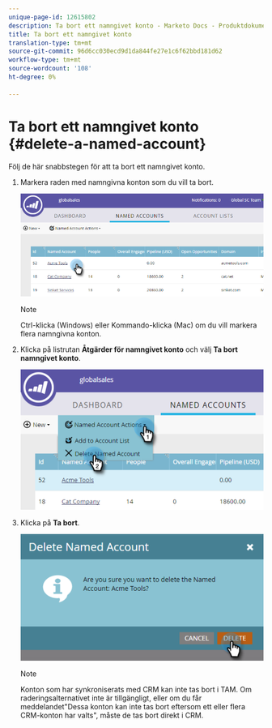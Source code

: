 ```yaml
---
unique-page-id: 12615802
description: Ta bort ett namngivet konto - Marketo Docs - Produktdokumentation
title: Ta bort ett namngivet konto
translation-type: tm+mt
source-git-commit: 96d6cc030ecd9d1da844fe27e1c6f62bbd181d62
workflow-type: tm+mt
source-wordcount: '108'
ht-degree: 0%

---
```



# Ta bort ett namngivet konto {#delete-a-named-account}

Följ de här snabbstegen för att ta bort ett namngivet konto.

1. Markera raden med namngivna konton som du vill ta bort.

   ![](assets/seven-1.png)

   >[!NOTE]
   >
   >Ctrl-klicka (Windows) eller Kommando-klicka (Mac) om du vill markera flera namngivna konton.

1. Klicka på listrutan **Åtgärder för namngivet konto** och välj **Ta bort namngivet konto**.

   ![](assets/eight-1.png)

1. Klicka på **Ta bort**.

   ![](assets/nine-1.png)

   >[!NOTE]
   >
   >Konton som har synkroniserats med CRM kan inte tas bort i TAM. Om raderingsalternativet inte är tillgängligt, eller om du får meddelandet&quot;Dessa konton kan inte tas bort eftersom ett eller flera CRM-konton har valts&quot;, måste de tas bort direkt i CRM.
